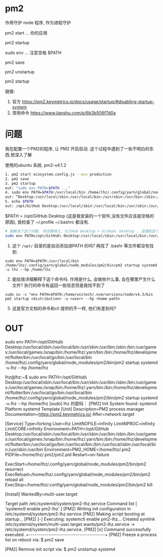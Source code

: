 # pm2

作用守护 node 程序, 作为进程守护

pm2 start ... 你的应用

pm2 startup

sudo env ... 注意空格 $PATH

pm2 save

pm2 unstartup

pm2 startup

链接: 
1. 官方
https://pm2.keymetrics.io/docs/usage/startup/#disabling-startup-system
2. 常用命令
https://www.jianshu.com/p/6b3b506f7d0a


# 问题

我在配置一个PM2的程序, 让 PM2 开启启动. 这个过程中遇到了一些不明白的东西.想深入了解

使用的ubuntu  系统.
pm2-v4.1.2

```bash
1. pm2 start ecosystem.config.js --env production
2. pm2 save
3. pm2 startup 
out: "sudo env PATH=$PATH ..."
4. sudo env PATH=$PATH:/usr/local/bin /home/lhz/.config/yarn/global/node_modules/pm2/bin/pm2 startup systemd -u lhz --hp /home/lhz
out: “Desktop:/usr/local/sbin:/usr/local/bin:/usr/sbin:/usr/bin:/sbin:/bin:/usr/games:/usr/local/games:/snap/bin:/home/lhz/.yarn/bin:/bin:/home/lhz/development/flutter/bin:/usr/local/go/bin:/usr/local/bin”: 没有那个文件或目录
5. echo $PATH 
out: /opt/GitHub Desktop:/usr/local/sbin:/usr/local/bin:/usr/sbin:/usr/bin:/sbin:/bin:/usr/games:/usr/local/games:/snap/bin:/home/lhz/.yarn/bin:/bin:/home/lhz/development/flutter/bin:/usr/local/go/bin

```

$PATH > /opt/GitHub Desktop (这是我安装的一个软件,没有文件应该是空格的原因), 我检查了 ~/.profile ~/.bashrc 都没有. 

```bash
# 我解决了这个问题. 将空客转义, GitHub Desktop > GitHub\ Desktop , 没遇到这个问题也罢, 竟然遇到了. 那就再深入了解一下面的三个问题.
sudo env PATH=/opt/GitHub\ Desktop:/usr/local/sbin:/usr/local/bin:/usr/sbin:/usr/bin:/sbin:/bin:/usr/games:/usr/local/games:/snap/bin:/home/lhz/.yarn/bin:/bin:/home/lhz/development/flutter/bin:/usr/local/go/bin:/usr/local/bin /home/lhz/.config/yarn/global/node_modules/pm2/bin/pm2 startup systemd -u lhz --hp /home/lhz
```

1. 这个 `/opt/` 目录的是自动添加进PATH 的吗? 再找了 .bashr 等文件都没有找到.

`sudo env PATH=$PATH:/usr/local/bin /home/lhz/.config/yarn/global/node_modules/pm2/bin/pm2 startup systemd -u lhz --hp /home/lhz`

2. 能给我详细解释下这个命令吗. 作用是什么, 会做些什么事, 会在哪里产生什么文件? 执行的命令有返回一些信息但是我找不到了

 `sudo su -c "env PATH=$PATH:/home/unitech/.nvm/versions/node/v4.3/bin pm2 startup <distribution> -u <user> --hp <home-path>` 

3. 这是官方文档的命令和cli 提供的不一样, 他们有差别吗?

# OUT

sudo env PATH=/opt/GitHub\ Desktop:/usr/local/sbin:/usr/local/bin:/usr/sbin:/usr/bin:/sbin:/bin:/usr/games:/usr/local/games:/snap/bin:/home/lhz/.yarn/bin:/bin:/home/lhz/development/flutter/bin:/usr/local/go/bin:/usr/local/bin /home/lhz/.config/yarn/global/node_modules/pm2/bin/pm2 startup systemd -u lhz --hp /home/lhz

lhz@lhz:~$ sudo env PATH=/opt/GitHub\ Desktop:/usr/local/sbin:/usr/local/bin:/usr/sbin:/usr/bin:/sbin:/bin:/usr/games:/usr/local/games:/snap/bin:/home/lhz/.yarn/bin:/bin:/home/lhz/development/flutter/bin:/usr/local/go/bin:/usr/local/bin /home/lhz/.config/yarn/global/node_modules/pm2/bin/pm2 startup systemd -u lhz --hp /home/lhz
[sudo] lhz 的密码：
[PM2] Init System found: systemd
Platform systemd
Template
[Unit]
Description=PM2 process manager
Documentation=https://pm2.keymetrics.io/
After=network.target

[Service]
Type=forking
User=lhz
LimitNOFILE=infinity
LimitNPROC=infinity
LimitCORE=infinity
Environment=PATH=/opt/GitHub Desktop:/usr/local/sbin:/usr/local/bin:/usr/sbin:/usr/bin:/sbin:/bin:/usr/games:/usr/local/games:/snap/bin:/home/lhz/.yarn/bin:/bin:/home/lhz/development/flutter/bin:/usr/local/go/bin:/usr/local/bin:/bin:/usr/local/sbin:/usr/local/bin:/usr/sbin:/usr/bin
Environment=PM2_HOME=/home/lhz/.pm2
PIDFile=/home/lhz/.pm2/pm2.pid
Restart=on-failure

ExecStart=/home/lhz/.config/yarn/global/node_modules/pm2/bin/pm2 resurrect
ExecReload=/home/lhz/.config/yarn/global/node_modules/pm2/bin/pm2 reload all
ExecStop=/home/lhz/.config/yarn/global/node_modules/pm2/bin/pm2 kill

[Install]
WantedBy=multi-user.target

Target path
/etc/systemd/system/pm2-lhz.service
Command list
[ 'systemctl enable pm2-lhz' ]
[PM2] Writing init configuration in /etc/systemd/system/pm2-lhz.service
[PM2] Making script booting at startup...
[PM2] [-] Executing: systemctl enable pm2-lhz...
Created symlink /etc/systemd/system/multi-user.target.wants/pm2-lhz.service → /etc/systemd/system/pm2-lhz.service.
[PM2] [v] Command successfully executed.
+---------------------------------------+
[PM2] Freeze a process list on reboot via:
$ pm2 save

[PM2] Remove init script via:
$ pm2 unstartup systemd